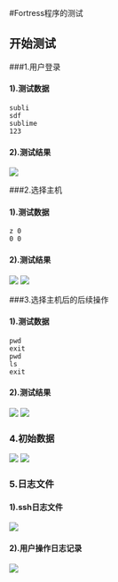 #Fortress程序的测试

## 开始测试

###1.用户登录

#### 	1).测试数据

```
subli
sdf
sublime
123
```


#### 	2).测试结果

![](test\test1.png)

###2.选择主机

#### 	1).测试数据

```
z 0
0 0
```


#### 	2).测试结果

![](test\test2.png)
![](test\test3.png)

###3.选择主机后的后续操作

#### 	1).测试数据

```
pwd
exit
pwd
ls
exit
```


#### 	2).测试结果

![](test\test4.png)
![](test\test5.png)


### 4.初始数据

![](test\test6.png)
![](test\test7.png)


### 5.日志文件

#### 	1).ssh日志文件

![](test\test8.png)

#### 	2).用户操作日志记录

![](test\test9.png)

